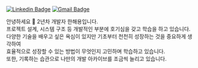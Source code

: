 [![Linkedin Badge](https://img.shields.io/badge/-LinkedIn-blue?style=flat-square&logo=Linkedin&logoColor=white&link=https://www.linkedin.com/in/haeyonghahn/)](https://www.linkedin.com/in/haeyonghahn/)
[![Gmail Badge](https://img.shields.io/badge/Gmail-d14836?style=flat-square&logo=Gmail&logoColor=white&link=mailto:yong80211@gmail.com)](mailto:yong80211@gmail.com)	
	
안녕하세요 👋 2년차 개발자 한해용입니다.   
프로젝트 설계, 시스템 구조 등 개발적인 부분에 호기심을 갖고 학습을 하고 있습니다.   
다양한 기술을 배우고 싶은 욕심이 있지만 기초부터 천천히 성장하는 것을 중요하게 생각하여    
효율적으로 성장할 수 있는 방법이 무엇인지 고민하며 학습하고 있습니다.    
또한, 기록하는 습관으로 나만의 개발 아카이브를 조금씩 늘리고 있습니다.

<!--
**haeyonghahn/haeyonghahn** is a ✨ _special_ ✨ repository because its `README.md` (this file) appears on your GitHub profile.

Here are some ideas to get you started:

👋
- 🔭 I’m currently working on ...
- 🌱 I’m currently learning ...
- 👯 I’m looking to collaborate on ...
- 🤔 I’m looking for help with ...
- 💬 Ask me about ...
- 📫 How to reach me: ...
- 😄 Pronouns: ...
- ⚡ Fun fact: ...
-->
